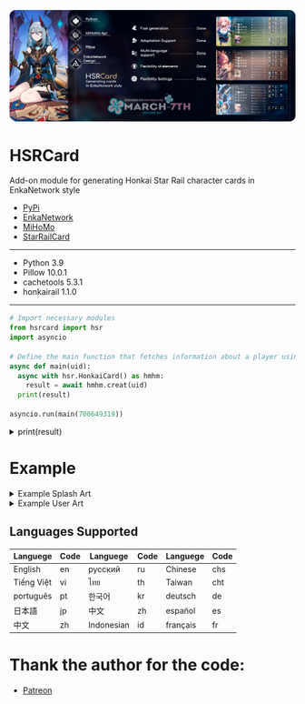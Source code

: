 <p align="center">
 <img src="https://raw.githubusercontent.com/DEViantUA/HSRCard/main/Documentation/Banner.png" alt="Banner"/>
</p>

# HSRCard
Add-on module for generating Honkai Star Rail character cards in EnkaNetwork style

* [PyPi](https://pypi.org/project/starrailcard/)
* [EnkaNetwork](https://enka.network/)
* [MiHoMo](https://discord.gg/SXwqeEqeEY)
* [StarRailCard](https://github.com/DEViantUA/StarRailCard)

---
* Python 3.9 
* Pillow 10.0.1 
* cachetools 5.3.1
* honkairail 1.1.0
---

```py
# Import necessary modules
from hsrcard import hsr
import asyncio

# Define the main function that fetches information about a player using a specified UID
async def main(uid):
  async with hsr.HonkaiCard() as hmhm:
    result = await hmhm.creat(uid)
  print(result)

asyncio.run(main(700649319))
```

<details>
<summary>print(result)</summary>

  * Output explanation:
  * settings:
   * uid=800293940 - UID (unique identifier) of the player is 800293940.
   * lang='en' - the game language is set to English.
   * hide=False - player profile information is not hidden.
   * save=True - information saving setting is enabled.
   * background=None - no background image.
  ---
  * player:
  * uid='700649319' - player's UID is 700649319.
  * nickname='Korzzex' - player's nickname is "Korzzex".
  * level=69 - player's level is 69.
  * avatar - information about the player's avatar:
  * id='201212' - avatar identifier.
  * name='Jingliu' - avatar name is "Jingliu".
  * icon - URL of the avatar image.
  * signature="----".
  * friend_count=39 - the player has 39 friends.
  * world_level=6 - player's world level is 6.
  ---
  * card (list of player's character cards):
  * Card(id='1212', name='Jingliu', rarity=5, card=<PIL.Image.Image ...): Information about the "Jingliu" character card:
  * id='1212' - card identifier.
  * name='Jingliu' - character name.
  * rarity=5 - card rarity is 5.
  * card - card image.
  * (similar entries for other character cards).
  ---
  * name - list of character names separated by commas: "Jingliu, Silver Wolf, Seele, Luocha".
  ---
  * id - list of character card identifiers separated by commas: "1212, 1006, 1102, 1203".
</details>


# Example
<details>
<summary>Example Splash Art</summary>
  
[![Adaptation][1]][1]
  
[1]: https://raw.githubusercontent.com/DEViantUA/HSRCard/main/Documentation/splash.png
  
</details>

<details>
<summary>Example User Art</summary>
  
[![Adaptation][2]][2]

[2]: https://raw.githubusercontent.com/DEViantUA/HSRCard/main/Documentation/adapt.png

</details>


## Languages Supported
| Languege    |  Code   | Languege    |  Code   | Languege    |  Code   |
|-------------|---------|-------------|---------|-------------|---------|
|  English    |     en  |  русский    |     ru  |  Chinese    |    chs  |
|  Tiếng Việt |     vi  |  ไทย        |     th  | Taiwan     |    cht  |
|  português  |     pt  | 한국어      |     kr  | deutsch    |     de  |
|  日本語      |     jp  | 中文        |     zh  | español    |     es  |
|  中文        |     zh  | Indonesian |     id  | français   |     fr  |


# Thank the author for the code: 
* [Patreon](patreon.com/deviantapi)

